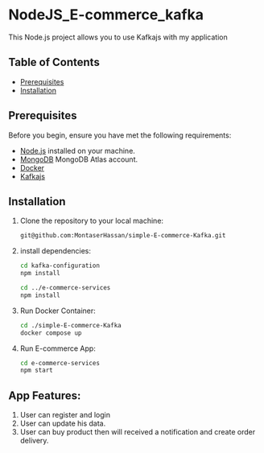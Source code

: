 # NodeJS_E-commerce_kafka
This Node.js project allows you to use Kafkajs with my application

## Table of Contents

  - [Prerequisites](#prerequisites)
  - [Installation](#installation)

## Prerequisites

Before you begin, ensure you have met the following requirements:

- [Node.js](https://nodejs.org/) installed on your machine.
- [MongoDB](https://www.mongodb.com/) MongoDB Atlas account.
- [Docker](https://www.docker.com/)
- [Kafkajs](https://kafka.js.org/docs/getting-started)

## Installation

1. Clone the repository to your local machine:

   ```bash
   git@github.com:MontaserHassan/simple-E-commerce-Kafka.git

2. install dependencies:

    ```bash
    cd kafka-configuration
    npm install

    cd ../e-commerce-services
    npm install

3. Run Docker Container:

   ```bash
   cd ./simple-E-commerce-Kafka
   docker compose up

4. Run E-commerce App:
    ```bash
    cd e-commerce-services
    npm start

<h2>App Features:</h2>
<ol>
 <li>User can register and login</li>
 <li>User can update  his data.</li>
 <li>User can buy product then will received a notification and create order delivery.</li>
</ol>
